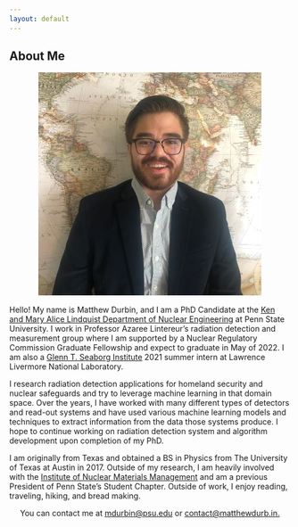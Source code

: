 ```yaml
---
layout: default
---
```


## About Me

<p align="center">
<img src="md_headshot_400.jpeg" alt="Headshot">
</p>

Hello! My name is Matthew Durbin, and I am a PhD Candidate at the <a href="https://www.nuce.psu.edu/">Ken and Mary Alice Lindquist Department of Nuclear Engineering</a> at Penn State University. I work in Professor Azaree Lintereur’s radiation detection and measurement group where I am supported by a Nuclear Regulatory Commission Graduate Fellowship and expect to graduate in May of 2022. I am also a <a href="https://seaborg.llnl.gov/">Glenn T. Seaborg Institute</a> 2021 summer intern at Lawrence Livermore National Laboratory. 

I research radiation detection applications for homeland security and nuclear safeguards and try to leverage machine learning in that domain space. Over the years, I have worked with many different types of detectors and read-out systems and have used various machine learning models and techniques to extract information from the data those systems produce. I hope to continue working on radiation detection system and algorithm development upon completion of my PhD.

I am originally from Texas and obtained a BS in Physics from The University of Texas at Austin in 2017. Outside of my research, I am heavily involved with the <a href="https://www.inmm.org/">Institute of Nuclear Materials Management</a> and am a previous President of Penn State’s Student Chapter. Outside of work, I enjoy reading, traveling, hiking, and bread making. 


<p align="center">
You can contact me at <a href="mailto:mdurbin@psu.edu">mdurbin@psu.edu</a> or <a href="mailto:contact@matthewdurb.in">contact@matthewdurb.in.</a>
<p>




